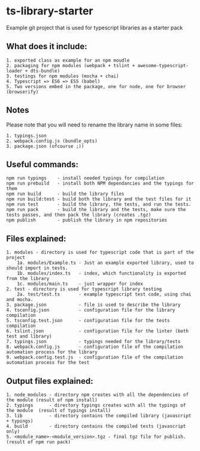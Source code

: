 # ts-library-starter

Example git project that is used for typescript libraries as a starter pack

What does it include:
----
    1. exported class as example for an npm moudle
    2. packaging for npm modules (webpack + tslint + awesome-typescript-loader + dts-bundle)
    3. testings for npm modules (mocha + chai)
    4. Typescript => ES6 => ES5 (babel)
    5. Two versions embed in the package, one for node, one for browser (browserify)

Notes
----
Please note that you will need to rename the library name in some files:

    1. typings.json
    2. webpack.config.js (bundle_opts)
    3. package.json (ofcourse ;))

Useful commands:
----
    npm run typings    - install needed typings for compilation
    npm run prebuild   - install both NPM dependancies and the typings for them
    npm run build      - build the library files
    npm run build:test - build both the library and the test files for it
    npm run test       - build the library, the tests, and run the tests.
    npm run pack       - build the library and the tests, make sure the tests passes, and then pack the library (creates .tgz)
    npm publish        - publish the library in npm repositories

Files explained:
----
    1. modules - directory is used for typescript code that is part of the project
        1a. modules/Example.ts - Just an example exported library, used to should import in tests.
        1b. modules/index.ts   - index, which functionality is exported from the library
        1c. modules/main.ts    - just wrapper for index
    2. test - directory is used for typescript library testing
        2a. test/test.ts       - example typescript test code, using chai and mocha.
    3. package.json            - file is used to describe the library
    4. tsconfig.json           - configuration file for the library compilation
    5. tsconfig.test.json      - configuration file for the tests compilation
    6. tslint.json             - configuration file for the linter (both test and library)
    7. typings.json            - typings needed for the library/tests
    8. webpack.config.js       - configuration file of the compilation automation process for the library
    9. webpack.config.test.js  - configuration file of the compilation automation process for the test

Output files explained:
----
    1. node_modules - directory npm creates with all the dependencies of the module (result of npm install)
    2. typings      - directory typings creates with all the typings of the module  (result of typings install)
    3. lib          - directory contains the compiled library (javascript + typings)
    4. build        - directory contains the compiled tests (javascript only)
    5. <module_name>-<module_version>.tgz - final tgz file for publish. (result of npm run pack)

